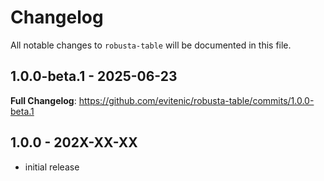# Changelog

All notable changes to `robusta-table` will be documented in this file.

## 1.0.0-beta.1 - 2025-06-23

**Full Changelog**: https://github.com/evitenic/robusta-table/commits/1.0.0-beta.1

## 1.0.0 - 202X-XX-XX

- initial release
